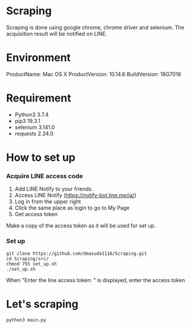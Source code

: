 # Scraping

Scraping is done using google chrome, chrome driver and selenium.
The acquisition result will be notified on LINE.

# Environment

ProductName:	Mac OS X
ProductVersion:	10.14.6
BuildVersion:	18G7016

# Requirement

* Python3 3.7.4
* pip3 19.3.1
* selenium 3.141.0
* requests 2.24.0

# How to set up

### Acquire LINE access code

1. Add LINE Notify to your friends.
2. Access LINE Notify (https://notify-bot.line.me/ja/)
4. Log in from the upper right
5. Click the same place as login to go to My Page
6. Get access token

Make a copy of the access token as it will be used for set up.

### Set up
```
git clone https://github.com/dmasuda1116/Scraping.git
cd Scraping/src/
chmod 755 set_up.sh
./set_up.sh
```
When "Enter the line access token: " is displayed, enter the access token

# Let's scraping
```
python3 main.py
```


